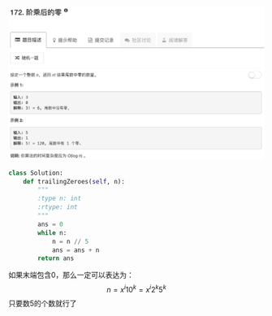 ![](./problem.png)

```python
class Solution:
    def trailingZeroes(self, n):
        """
        :type n: int
        :rtype: int
        """
        ans = 0
        while n:
            n = n // 5
            ans = ans + n
        return ans
```

如果末端包含0，那么一定可以表达为：
$$
n = x^i10^k=x^i2^k5^k
$$
只要数5的个数就行了